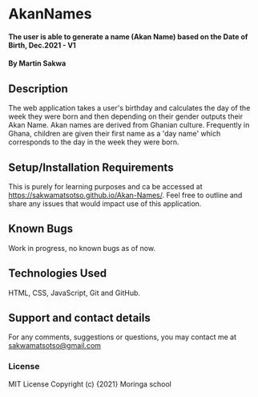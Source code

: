 # AkanNames
#### The user is able to generate a name (Akan Name) based on the Date of Birth, Dec.2021 - V1
#### By **Martin Sakwa**
## Description
The web application takes a user's birthday and calculates the day of the week they were born and then depending on their gender outputs their Akan Name. Akan names are derived from Ghanian culture. Frequently in Ghana, children are given their first name as a 'day name' which corresponds to the day in the week they were born.
## Setup/Installation Requirements
This is purely for learning purposes and ca be accessed at https://sakwamatsotso.github.io/Akan-Names/. Feel free to outline and share any issues that would impact use of this application.
## Known Bugs
Work in progress, no known bugs as of now.
## Technologies Used
HTML, CSS, JavaScript, Git and GitHub.
## Support and contact details
For any comments, suggestions or questions, you may contact me at sakwamatsotso@gmail.com
### License
MIT License
Copyright (c) {2021} Moringa school

